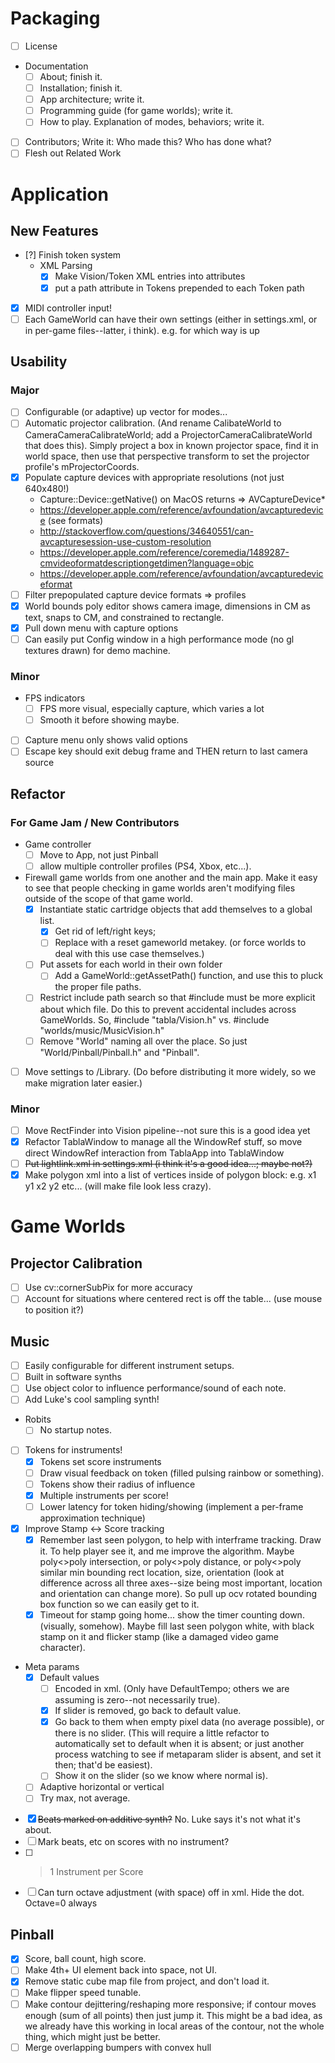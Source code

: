 # Packaging
- [ ] License
- Documentation
	- [ ] About; finish it.
	- [ ] Installation; finish it.
	- [ ] App architecture; write it.		
	- [ ] Programming guide (for game worlds); write it.
	- [ ] How to play. Explanation of modes, behaviors; write it.
- [ ] Contributors; Write it: Who made this? Who has done what?
- [ ] Flesh out Related Work

# Application

## New Features
- [?] Finish token system
	- XML Parsing
		- [x] Make Vision/Token XML entries into attributes
		- [x] put a path attribute in Tokens prepended to each Token path
- [x] MIDI controller input!
- [ ] Each GameWorld can have their own settings (either in settings.xml, or in per-game files--latter, i think). e.g. for which way is up

## Usability
### Major
- [ ] Configurable (or adaptive) up vector for modes... 
- [ ] Automatic projector calibration. (And rename CalibateWorld to CameraCameraCalibrateWorld; add a ProjectorCameraCalibrateWorld that does this). Simply project a box in known projector space, find it in world space, then use that perspective transform to set the projector profile's mProjectorCoords.
- [x] Populate capture devices with appropriate resolutions (not just 640x480!)
	- Capture::Device::getNative() on MacOS returns => AVCaptureDevice*
	- https://developer.apple.com/reference/avfoundation/avcapturedevice (see formats)
	- http://stackoverflow.com/questions/34640551/can-avcapturesession-use-custom-resolution
	- https://developer.apple.com/reference/coremedia/1489287-cmvideoformatdescriptiongetdimen?language=objc
	- https://developer.apple.com/reference/avfoundation/avcapturedeviceformat
- [ ] Filter prepopulated capture device formats => profiles
- [x] World bounds poly editor shows camera image, dimensions in CM as text, snaps to CM, and constrained to rectangle.
- [x] Pull down menu with capture options
- [ ] Can easily put Config window in a high performance mode (no gl textures drawn) for demo machine.

### Minor
- FPS indicators
	- [ ] FPS more visual, especially capture, which varies a lot
	- [ ] Smooth it before showing maybe.
- [ ] Capture menu only shows valid options
- [ ] Escape key should exit debug frame and THEN return to last camera source

## Refactor
### For Game Jam / New Contributors
- Game controller
	- [ ] Move to App, not just Pinball
	- [ ] allow multiple controller profiles (PS4, Xbox, etc...).
- Firewall game worlds from one another and the main app. Make it easy to see that people checking in game worlds aren't modifying files outside of the scope of that game world.
	- [x] Instantiate static cartridge objects that add themselves to a global list.
		- [x] Get rid of left/right keys;
		- [ ] Replace with a reset gameworld metakey. (or force worlds to deal with this use case themselves.)
	- [ ] Put assets for each world in their own folder
		- [ ] Add a GameWorld::getAssetPath() function, and use this to pluck the proper file paths.
	- [ ] Restrict include path search so that #include must be more explicit about which file. Do this to prevent accidental includes across GameWorlds. So, #include "tabla/Vision.h" vs. #include "worlds/music/MusicVision.h"
	- [ ] Remove "World" naming all over the place. So just "World/Pinball/Pinball.h" and "Pinball".
- [ ] Move settings to /Library. (Do before distributing it more widely, so we make migration later easier.)

### Minor
- [ ] Move RectFinder into Vision pipeline--not sure this is a good idea yet
- [x] Refactor TablaWindow to manage all the WindowRef stuff, so move direct WindowRef interaction from TablaApp into TablaWindow 
- [ ] ~~Put lightlink.xml in settings.xml (i think it's a good idea...; maybe not?)~~
- [x] Make polygon xml into a list of vertices inside of polygon block: e.g. <v>x1 y1</v> <v>x2 y2</v> etc... (will make file look less crazy).

# Game Worlds

## Projector Calibration
- [ ] Use cv::cornerSubPix for more accuracy
- [ ] Account for situations where centered rect is off the table... (use mouse to position it?)

## Music
- [ ] Easily configurable for different instrument setups.
- [ ] Built in software synths
- [ ] Use object color to influence performance/sound of each note.
- [ ] Add Luke's cool sampling synth!
- Robits
	- [ ] No startup notes.
- [ ] Tokens for instruments!
	- [x] Tokens set score instruments
	- [ ] Draw visual feedback on token (filled pulsing rainbow or something).
	- [ ] Tokens show their radius of influence
	- [x] Multiple instruments per score!
	- [ ] Lower latency for token hiding/showing (implement a per-frame approximation technique)
- [x] Improve Stamp <-> Score tracking
	- [x] Remember last seen polygon, to help with interframe tracking. Draw it. To help player see it, and me improve the algorithm. Maybe poly<>poly intersection, or poly<>poly distance, or poly<>poly similar min bounding rect location, size, orientation (look at difference across all three axes--size being most important, location and orientation can change more). So pull up ocv rotated bounding box function so we can easily get to it.
	- [x] Timeout for stamp going home... show the timer counting down. (visually, somehow). Maybe fill last seen polygon white, with black stamp on it and flicker stamp (like a damaged video game character).  
- Meta params
	- [x] Default values
		- [ ] Encoded in xml. (Only have DefaultTempo; others we are assuming is zero--not necessarily true).
		- [x] If slider is removed, go back to default value.
		- [x] Go back to them when empty pixel data (no average possible), or there is no slider. (This will require a little refactor to automatically set to default when it is absent; or just another process watching to see if metaparam slider is absent, and set it then; that'd be easiest).
		- [ ] Show it on the slider (so we know where normal is).
	- [ ] Adaptive horizontal or vertical
	- [ ] Try max, not average.
- [x] ~~Beats marked on additive synth?~~ No. Luke says it's not what it's about.
- [ ] Mark beats, etc on scores with no instrument?
- [ ] >1 Instrument per Score
- [ ] Can turn octave adjustment (with space) off in xml. Hide the dot. Octave=0 always

## Pinball
- [x] Score, ball count, high score.
- [ ] Make 4th+ UI element back into space, not UI.
- [x] Remove static cube map file from project, and don't load it.
- [ ] Make flipper speed tunable.
- [ ] Make contour dejittering/reshaping more responsive; if contour moves enough (sum of all points) then just jump it. This might be a bad idea, as we already have this working in local areas of the contour, not the whole thing, which might just be better.
- [ ] Merge overlapping bumpers with convex hull 
